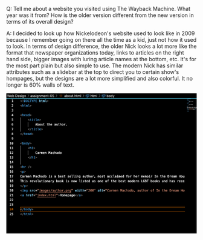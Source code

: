 Q: Tell me about a website you visited using The Wayback Machine. What year was it from? How is the older version different from the new version in terms of its overall design?

A: I decided to look up how Nickelodeon's website used to look like in 2009 because I remember going on there all the time as a kid, just not how it used to look.
In terms of design difference, the older Nick looks a lot more like the format that newspaper organizations today, links to articles on the right hand side, bigger images with luring article names at the bottom, etc. It's for the most part plain but also simple to use. The modern Nick has similar attributes such as a slidebar at the top to direct you to certain show's hompages, but the designs are a lot more simplified and also colorful. It no longer is 60% walls of text.

![screenshot](./images/hw5ss.png)
